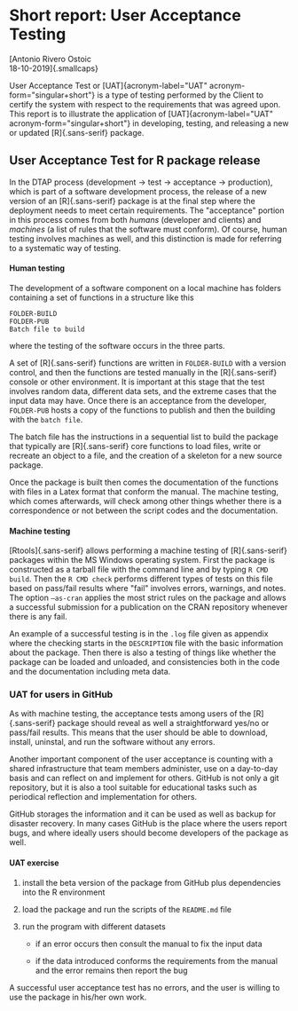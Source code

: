 Short report: User Acceptance Testing
=====================================

[Antonio Rivero Ostoic\
18-10-2019]{.smallcaps}

User Acceptance Test or [UAT]{acronym-label="UAT"
acronym-form="singular+short"} is a type of testing performed by the
Client to certify the system with respect to the requirements that was
agreed upon. This report is to illustrate the application of
[UAT]{acronym-label="UAT" acronym-form="singular+short"} in developing,
testing, and releasing a new or updated [R]{.sans-serif} package.

User Acceptance Test for R package release
------------------------------------------

In the DTAP process (development $\to$ test $\to$ acceptance $\to$
production), which is part of a software development process, the
release of a new version of an [R]{.sans-serif} package is at the final
step where the deployment needs to meet certain requirements. The
"acceptance" portion in this process comes from both *humans* (developer
and clients) and *machines* (a list of rules that the software must
conform). Of course, human testing involves machines as well, and this
distinction is made for referring to a systematic way of testing.

#### Human testing

The development of a software component on a local machine has folders
containing a set of functions in a structure like this

    FOLDER-BUILD
    FOLDER-PUB
    Batch file to build

where the testing of the software occurs in the three parts.

A set of [R]{.sans-serif} functions are written in `FOLDER-BUILD` with a
version control, and then the functions are tested manually in the
[R]{.sans-serif} console or other environment. It is important at this
stage that the test involves random data, different data sets, and the
extreme cases that the input data may have. Once there is an acceptance
from the developer, `FOLDER-PUB` hosts a copy of the functions to
publish and then the building with the `batch file`.

The batch file has the instructions in a sequential list to build the
package that typically are [R]{.sans-serif} core functions to load
files, write or recreate an object to a file, and the creation of a
skeleton for a new source package.

Once the package is built then comes the documentation of the functions
with files in a Latex format that conform the manual. The machine
testing, which comes afterwards, will check among other things whether
there is a correspondence or not between the script codes and the
documentation.

#### Machine testing

[Rtools]{.sans-serif} allows performing a machine testing of
[R]{.sans-serif} packages within the MS Windows operating system. First
the package is constructed as a tarball file with the command line and
by typing `R CMD build`. Then the `R CMD check` performs different types
of tests on this file based on pass/fail results where "fail" involves
errors, warnings, and notes. The option `–as-cran` applies the most
strict rules on the package and allows a successful submission for a
publication on the CRAN repository whenever there is any fail.

An example of a successful testing is in the `.log` file given as
appendix where the checking starts in the `DESCRIPTION` file with the
basic information about the package. Then there is also a testing of
things like whether the package can be loaded and unloaded, and
consistencies both in the code and the documentation including meta
data.

### UAT for users in GitHub

As with machine testing, the acceptance tests among users of the
[R]{.sans-serif} package should reveal as well a straightforward yes/no
or pass/fail results. This means that the user should be able to
download, install, uninstal, and run the software without any errors.

Another important component of the user acceptance is counting with a
shared infrastructure that team members administer, use on a day-to-day
basis and can reflect on and implement for others. GitHub is not only a
git repository, but it is also a tool suitable for educational tasks
such as periodical reflection and implementation for others.

GitHub storages the information and it can be used as well as backup for
disaster recovery. In many cases GitHub is the place where the users
report bugs, and where ideally users should become developers of the
package as well.

#### UAT exercise

1.  install the beta version of the package from GitHub plus
    dependencies into the R environment

2.  load the package and run the scripts of the `README.md` file

3.  run the program with different datasets

    -   if an error occurs then consult the manual to fix the input data

    -   if the data introduced conforms the requirements from the manual
        and the error remains then report the bug

A successful user acceptance test has no errors, and the user is willing
to use the package in his/her own work.
